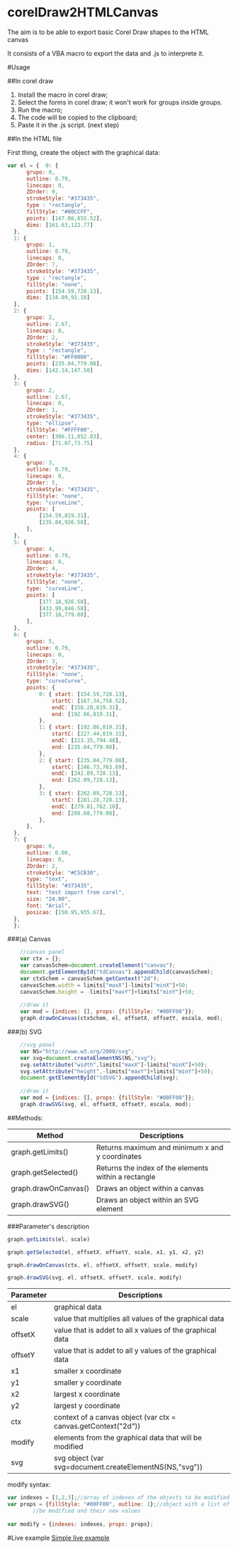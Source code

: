 # corelDraw2HTMLCanvas
The aim is to be able to export basic Corel Draw shapes to the HTML canvas

It consists of a VBA macro to export the data and .js to interprete it.

#Usage

##In corel draw

1. Install the macro in corel draw;
2. Select the forms in corel draw; it won't work for groups inside groups.
3. Run the macro;
4. The code will be copied to the clipboard;
5. Paste it in the .js script. (next step)

##In the HTML file

First thing, create the object with the graphical data:

```js
var el = {  0: {
      grupo: 0,
      outline: 0.79,
      linecaps: 0,
      ZOrder: 9,
      strokeStyle: "#373435",
      type : "rectangle",
      fillStyle: "#00CCFF",
      points: [147.08,855.52],
      dims: [161.63,122.77]
  },
  1: {
      grupo: 1,
      outline: 0.79,
      linecaps: 0,
      ZOrder: 7,
      strokeStyle: "#373435",
      type : "rectangle",
      fillStyle: "none",
      points: [154.59,728.13],
      dims: [134.09,91.18]
  },
  2: {
      grupo: 2,
      outline: 2.67,
      linecaps: 0,
      ZOrder: 2,
      strokeStyle: "#373435",
      type : "rectangle",
      fillStyle: "#FF0000",
      points: [235.04,779.08],
      dims: [142.14,147.50]
  },
  3: {
      grupo: 2,
      outline: 2.67,
      linecaps: 0,
      ZOrder: 1,
      strokeStyle: "#373435",
      type: "ellipse",
      fillStyle: "#FFFF00",
      center: [306.11,852.83],
      radius: [71.07,73.75]
  },
  4: {
      grupo: 3,
      outline: 0.79,
      linecaps: 0,
      ZOrder: 5,
      strokeStyle: "#373435",
      fillStyle: "none",
      type: "curveLine",
      points: [
          [154.59,819.31],
          [235.04,926.58],
      ],
  },
  5: {
      grupo: 4,
      outline: 0.79,
      linecaps: 0,
      ZOrder: 4,
      strokeStyle: "#373435",
      fillStyle: "none",
      type: "curveLine",
      points: [
          [377.18,926.58],
          [433.99,846.58],
          [377.18,779.08],
      ],
  },
  6: {
      grupo: 5,
      outline: 0.79,
      linecaps: 0,
      ZOrder: 3,
      strokeStyle: "#373435",
      fillStyle: "none",
      type: "curveCurve",
      points: {
          0: { start: [154.59,728.13],
              startC: [167.34,758.52],
              endC: [158.28,819.31],
              end: [192.86,819.31],
          },
          1: { start: [192.86,819.31],
              startC: [227.44,819.31],
              endC: [223.35,794.48],
              end: [235.04,779.08],
          },
          2: { start: [235.04,779.08],
              startC: [246.73,763.69],
              endC: [242.89,728.13],
              end: [262.09,728.13],
          },
          3: { start: [262.09,728.13],
              startC: [281.28,728.13],
              endC: [279.81,762.10],
              end: [288.68,779.08],
          },
      },
  },
  7: {
      grupo: 6,
      outline: 0.00,
      linecaps: 0,
      ZOrder: 2,
      strokeStyle: "#C5CB30",
      type: "text",
      fillStyle: "#373435",
      text: "test import from corel",
      size: "24.00",
      font: "Arial",
      posicao: [150.95,935.67],
  },
  };
```

###(a) Canvas

```js
	//canvas panel
	var ctx = {};
	var canvasSchem=document.createElement("canvas");
	document.getElementById("tdCanvas").appendChild(canvasSchem);
	var ctxSchem = canvasSchem.getContext("2d");
	canvasSchem.width = limits["maxX"]-limits["minX"]+50;
	canvasSchem.height = -limits["maxY"]+limits["minY"]+50;
	
	//draw it
	var mod = {indices: [], props: {fillStyle: "#00FF00"}};
	graph.drawOnCanvas(ctxSchem, el, offsetX, offsetY, escala, mod);
```
	
###(b) SVG

```js
	//svg panel
	var NS="http://www.w3.org/2000/svg";
	var svg=document.createElementNS(NS,"svg");
	svg.setAttribute("width",limits["maxX"]-limits["minX"]+50);
	svg.setAttribute("height",-limits["maxY"]+limits["minY"]+50);
	document.getElementById("tdSVG").appendChild(svg);
	
	//draw it
	var mod = {indices: [], props: {fillStyle: "#00FF00"}};
	graph.drawSVG(svg, el, offsetX, offsetY, escala, mod);
```
	
##Methods:

Method|Descriptions
------|------------
graph.getLimits()|Returns maximum and minimum x and y coordinates
graph.getSelected()|Returns the index of the elements within a rectangle
graph.drawOnCanvas()|Draws an object within a canvas
graph.drawSVG()|Draws an object within an SVG element



###Parameter's description
```js
graph.getLimits(el, scale)

graph.getSelected(el, offsetX, offsetY, scale, x1, y1, x2, y2)

graph.drawOnCanvas(ctx, el, offsetX, offsetY, scale, modify)

graph.drawSVG(svg, el, offsetX, offsetY, scale, modify)
```

Parameter|Descriptions
-----------|----------
el|graphical data
scale|value that multiplies all values of the graphical data
offsetX|value that is addet to all x values of the graphical data
offsetY|value that is addet to all y values of the graphical data
x1|smaller x coordinate
y1|smaller y coordinate
x2|largest x coordinate
y2|largest y coordinate
ctx|context of a canvas object (var ctx = canvas.getContext("2d"))
modify|elements from the graphical data that will be modified
svg|svg object (var svg=document.createElementNS(NS,"svg"))

modify syntax:
```js
var indexes = [1,2,3];//array of indexes of the objects to be modified
var props = {fillStyle: "#00FF00", outline: 1};//object with a list of the properties to 
		//be modified and their new values
		
var modify = {indexes: indexes, props: props};
```

#Live example
[Simple live example](https://rawgit.com/jrussi/complexMathLibrary/master/example1.html)

